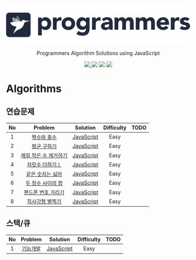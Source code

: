 <p align="center">
  <a href="https://www.hackerrank.com/ksj21c">
    <img alt="HackerRank" src="https://raw.githubusercontent.com/akasai/Algorithm-Solutions/master/Programmers/programmers-logo.png">
  </a>
</p>
<p align="center">
    Programmers Algorithm Solutions using JavaScript
</p>

<p align="center">
    <a href="https://github.com/akasai">
      <img src="https://img.shields.io/badge/Author-akasai-informational?style=for-the-badge&logo=github">
    </a>
    <img src="https://img.shields.io/badge/Solutions-9-informational.svg?longCache=true&style=for-the-badge&logo=WebStorm">
    <img src="https://img.shields.io/badge/Languages-JavaScript-brightgreen.svg?longCache=true&style=for-the-badge&logo=Javascript">
    <img src="https://img.shields.io/node/v/carbon.svg?style=for-the-badge&logo=Node.js">
</p>

# Algorithms

## 연습문제
| No | Problem         | Solution | Difficulty | TODO |
|:--:|:---------------:|:--------:|:----------:|:----:|
|1|[짝수와 홀수](https://programmers.co.kr/learn/courses/30/lessons/12937)|[JavaScript](연습문제/1.짝수와_홀수.js) |Easy|
|2|[평균 구하기](https://programmers.co.kr/learn/courses/30/lessons/12944)|[JavaScript](연습문제/2.평균_구하기.js) |Easy|
|3|[제일 작은 수 제거하기](https://programmers.co.kr/learn/courses/30/lessons/12935)|[JavaScript](연습문제/3.제일_작은_수_제거하기.js) |Easy|
|4|[자릿수 더하기ㅣ](https://programmers.co.kr/learn/courses/30/lessons/12931)|[JavaScript](연습문제/4.자릿수_더하기.js) |Easy|
|5|[같은 숫자는 싫어](https://programmers.co.kr/learn/courses/30/lessons/12906)|[JavaScript](연습문제/5.같은_숫자는_싫어.js) |Easy|
|6|[두 정수 사이의 합](https://programmers.co.kr/learn/courses/30/lessons/12912)|[JavaScript](연습문제/6.두_정수_사이의_합.js) |Easy|
|7|[핸드폰 번호 가리기](https://programmers.co.kr/learn/courses/30/lessons/12948)|[JavaScript](연습문제/7.핸드폰_번호_가리기.js) |Easy|
|8|[직사각형 별찍기](https://programmers.co.kr/learn/courses/30/lessons/12969)|[JavaScript](연습문제/8.직사각형_별찍기.js) |Easy|

## 스택/큐
| No | Problem         | Solution | Difficulty | TODO |
|:--:|:---------------:|:--------:|:----------:|:----:|
|1|[기능개발](https://programmers.co.kr/learn/courses/30/lessons/42586)|[JavaScript](스택_큐/1.기능개발.js) |Easy|


